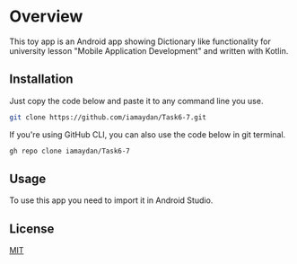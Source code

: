 # Overview

This toy app is an Android app showing Dictionary like functionality for university lesson "Mobile Application Development" and written with Kotlin.

## Installation

Just copy the code below and paste it to any command line you use.

```bash
git clone https://github.com/iamaydan/Task6-7.git
```
If you're using GitHub CLI, you can also use the code below in git terminal.

```bash
gh repo clone iamaydan/Task6-7
```
## Usage

To use this app you need to import it in Android Studio.

## License
[MIT](https://choosealicense.com/licenses/mit/)
